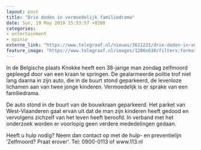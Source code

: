 ```yaml
---
layout: post
title: "Drie doden in vermoedelijk familiedrama"
date: Sun, 19 May 2019 15:53:57 +0200
categories: 
- entertainment 
- opinie 
externe_link: "https://www.telegraaf.nl/nieuws/3611221/drie-doden-in-vermoedelijk-familiedrama"
feature_image: "https://www.telegraaf.nl/images/1200x630/filters:format(jpeg):quality(80)/cdn-kiosk-api.telegraaf.nl/e312b278-7a3d-11e9-89e7-0217670beecd.jpg"
---
```


<p class="intro">In de Belgische plaats Knokke heeft een 38-jarige man zondag zelfmoord gepleegd door van een kraan te springen. De gealarmeerde politie trof niet lang daarna in zijn auto, die in de buurt stond geparkeerd, de levenloze lichamen aan van twee jonge kinderen. Vermoedelijk is er sprake van een familiedrama.</p> <p>De auto stond in de buurt van de bouwkraan geparkeerd. Het parket van West-Vlaanderen gaat ervan uit dat de man zijn kinderen heeft gedood en vervolgens zichzelf van het leven heeft beroofd. In verband met het onderzoek worden er voorlopig geen verdere mededelingen gedaan.</p><p>Heeft u hulp nodig? Neem dan contact op met de hulp- en preventielijn ’Zelfmoord? Praat erover’. Tel: 0900-0113 of www.113.nl</p>
